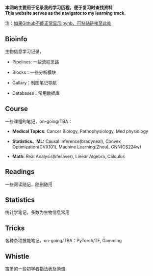 # 

**本网站主要用于记录我的学习历程，便于复习时查找资料**  
**This website serves as the navigator to my learning track.**

注：[如果Github不能正常显示ipynb，可粘贴链接至此处](https://nbviewer.org/)

## Bioinfo
生物信息学习记录，  

* Pipelines: 一些流程思路  

* Blocks：一些分析模块  

* Gallary：制图笔记导航  

* Databases：常用数据库


## Course
一些课程的笔记，on-going/TBA：

* **Medical Topics:** Cancer Biology, Pathophysiology, Med physiology

* **Statistics、ML:** Causal Inference(bradyneal), Convex Optimization(CVX101), Machine Learning(Zhou), GNN(CS224w)

* **Math:** Real Analysis(lifesaver), Linear Algebra, Calculus


## Readings
一些阅读随记，随删随用

## Statistics
统计学笔记，多数为生物信息常用

## Tricks
各种杂项技能笔记，on-going/TBA：PyTorch/TF, Gamming


## Whistle

笛萧的一些初学者指法表及简谱



